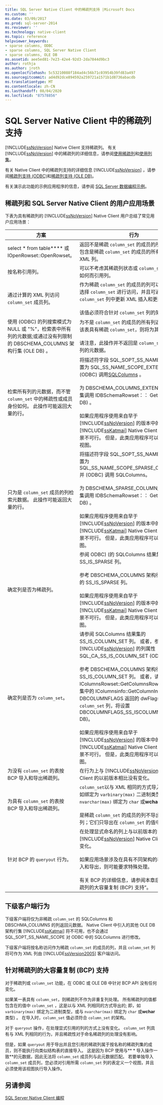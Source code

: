 ```yaml
---
title: SQL Server Native Client 中的稀疏列支持 |Microsoft Docs
ms.custom: ''
ms.date: 03/09/2017
ms.prod: sql-server-2014
ms.reviewer: ''
ms.technology: native-client
ms.topic: reference
helpviewer_keywords:
- sparse columns, ODBC
- sparse columns, SQL Server Native Client
- sparse columns, OLE DB
ms.assetid: aee5ed81-7e23-42e4-92d3-2da7844d9bc3
author: rothja
ms.author: jroth
ms.openlocfilehash: 5c53210088f184ad4c56b71c03954b39fd83a497
ms.sourcegitcommit: ad4d92dce894592a259721a1571b1d8736abacdb
ms.translationtype: MT
ms.contentlocale: zh-CN
ms.lasthandoff: 08/04/2020
ms.locfileid: "87578856"
---
```

# <a name="sparse-columns-support-in-sql-server-native-client"></a>SQL Server Native Client 中的稀疏列支持
  [!INCLUDE[ssNoVersion](../../../includes/ssnoversion-md.md)] Native Client 支持稀疏列。 有关 [!INCLUDE[ssNoVersion](../../../includes/ssnoversion-md.md)] 中的稀疏列的详细信息，请参阅[使用稀疏列](../../tables/use-sparse-columns.md)和[使用列集](../../tables/use-column-sets.md)。  
  
 有关 Native Client 中的稀疏列支持的详细信息 [!INCLUDE[ssNoVersion](../../../includes/ssnoversion-md.md)] ，请参阅[稀疏列支持 &#40;ODBC&#41;](../odbc/sparse-columns-support-odbc.md)和[稀疏列支持 &#40;OLE DB&#41;](../ole-db/sparse-columns-support-ole-db.md)。  
  
 有关演示此功能的示例应用程序的信息，请参阅 [SQL Server 数据编程示例](https://msftdpprodsamples.codeplex.com/)。  
  
## <a name="user-scenarios-for-sparse-columns-and-sql-server-native-client"></a>稀疏列和 SQL Server Native Client 的用户应用场景  
 下表为具有稀疏列的 [!INCLUDE[ssNoVersion](../../../includes/ssnoversion-md.md)] Native Client 用户总结了常见用户应用场景：  
  
|方案|行为|  
|--------------|--------------|  
|select \* from table**** 或 IOpenRowset::OpenRowset。|返回不是稀疏 `column_set` 的成员的所有列，以及包含是稀疏 `column_set` 的成员的所有非空列值的 XML 列。|  
|按名称引用列。|可以不考虑其稀疏列状态或 `column_set` 成员身份如何而引用列。|  
|通过计算的 XML 列访问 `column_set` 成员列。|作为稀疏 `column_set` 的成员的列可以通过按名称选择 `column_set` 进行访问，并且可通过在 `column_set` 列中更新 XML 插入和更新值。<br /><br /> 该值必须符合针对 `column_set` 列的架构。|  
|使用 (ODBC) 的列搜索模式为 NULL 或 "%"，检索表中所有列的元数据;或通过没有列限制的 DBSCHEMA_COLUMNS 架构行集 (OLE DB) 。|为不是 `column_set` 的成员的所有列返回行。 如果该表具有稀疏 `column_set`，则将为其返回一行。<br /><br /> 请注意，此操作并不返回是 `column_set` 的成员的列的元数据。|  
|检索所有列的元数据，而不管 `column_set` 中的稀疏性或成员身份如何。 此操作可能返回大量的行。|将描述符字段 SQL_SOPT_SS_NAME_SCOPE 设置为 SQL_SS_NAME_SCOPE_EXTENDED 并 (ODBC) 调用[SQLColumns](../../native-client-odbc-api/sqlcolumns.md) 。<br /><br /> 为 DBSCHEMA_COLUMNS_EXTENDED 架构行集调用 IDBSchemaRowset：： GetRowset (OLE DB) 。<br /><br /> 如果应用程序使用来自早于 [!INCLUDE[ssNoVersion](../../../includes/ssnoversion-md.md)] 的版本中的 [!INCLUDE[ssKatmai](../../../includes/sskatmai-md.md)] Native Client，则此应用场景不可行。 但是，此类应用程序可以直接查询系统视图。|  
|只为是 `column_set` 成员的列检索元数据。 此操作可能返回大量的行。|将描述符字段 SQL_SOPT_SS_NAME_SCOPE 设置为 SQL_SS_NAME_SCOPE_SPARSE_COLUMN_SET 并 (ODBC) 调用 SQLColumns。<br /><br /> 为 DBSCHEMA_SPARSE_COLUMN_SET 架构行集调用 IDBSchemaRowset：： GetRowset (OLE DB) 。<br /><br /> 如果应用程序使用来自早于 [!INCLUDE[ssNoVersion](../../../includes/ssnoversion-md.md)] 的版本中的 [!INCLUDE[ssKatmai](../../../includes/sskatmai-md.md)] Native Client，则此应用场景不可行。 但是，此类应用程序可以查询系统视图。|  
|确定列是否为稀疏列。|参阅 ODBC)  (的 SQLColumns 结果集的 SS_IS_SPARSE 列。<br /><br /> 参考 DBSCHEMA_COLUMNS 架构行集 (OLE DB) 的 SS_IS_SPARSE 列。<br /><br /> 如果应用程序使用来自早于 [!INCLUDE[ssNoVersion](../../../includes/ssnoversion-md.md)] 的版本中的 [!INCLUDE[ssKatmai](../../../includes/sskatmai-md.md)] Native Client，则此应用场景不可行。 但是，此类应用程序可以查询系统视图。|  
|确定列是否为 `column_set`。|请参阅 SQLColumns 结果集的 SS_IS_COLUMN_SET 列。 或者，参考特定于 [!INCLUDE[ssNoVersion](../../../includes/ssnoversion-md.md)] 的列属性 SQL_CA_SS_IS_COLUMN_SET (ODBC)。<br /><br /> 参考 DBSCHEMA_COLUMNS 架构行集的 SS_IS_COLUMN_SET 列。 或者，请参阅由 IColumnsRowset::GetColumnsRowset 返回的行集中的 IColumnsinfo::GetColumnInfo 或 DBCOLUMNFLAGS 返回的 dwFlags**。 对于 `column_set` 列，将设置 DBCOLUMNFLAGS_SS_ISCOLUMNSET (OLE DB)。<br /><br /> 如果应用程序使用来自早于 [!INCLUDE[ssNoVersion](../../../includes/ssnoversion-md.md)] 的版本中的 [!INCLUDE[ssKatmai](../../../includes/sskatmai-md.md)] Native Client，则此应用场景不可行。 但是，此类应用程序可以查询系统视图。|  
|为没有 `column_set` 的表按 BCP 导入和导出稀疏列。|在行为上与 [!INCLUDE[ssNoVersion](../../../includes/ssnoversion-md.md)] Native Client 的以前版本相比没有变化。|  
|为具有 `column_set` 的表按 BCP 导入和导出稀疏列。|`column_set`以与 XML 相同的方式导入和导出; 即，如绑定为 `varbinary(max)` 二进制类型，或与 `nvarchar(max)` 绑定为 `char` 或**wchar**类型一样。<br /><br /> 是稀疏 `column_set` 的成员的列不导出为非重复列；它们只导出在 `column_set` 的值中。|  
|针对 BCP 的 `queryout` 行为。|在处理显式命名的列上与以前版本的 [!INCLUDE[ssNoVersion](../../../includes/ssnoversion-md.md)] Native Client 相比没有变化。<br /><br /> 如果应用场景涉及在具有不同架构的表之间进行导入和导出，则可能要求特殊处理。<br /><br /> 有关 BCP 的详细信息，请参阅本章后面的“针对稀疏列的大容量复制 (BCP) 支持”。|  
  
## <a name="down-level-client-behavior"></a>下级客户端行为  
 下级客户端将仅为非稀疏 `column_set` 的 SQLColumns 和 DBSCHMA_COLUMNS 的列返回元数据。 Native Client 中引入的其他 OLE DB 架构行集 [!INCLUDE[ssKatmai](../../../includes/sskatmai-md.md)] 将不可用，也不会通过 SQL_SOPT_SS_NAME_SCOPE 对 ODBC 中的 SQLColumns 进行修改。  
  
 下级客户端将按名称访问作为稀疏 `column_set` 的成员的列，并且 `column_set` 列将可作为 XML 列由 [!INCLUDE[ssVersion2005](../../../includes/ssversion2005-md.md)] 客户端访问。  
  
## <a name="bulk-copy-bcp-support-for-sparse-columns"></a>针对稀疏列的大容量复制 (BCP) 支持  
 对于稀疏列或 `column_set` 功能，在 ODBC 或 OLE DB 中针对 BCP API 没有任何变化。  
  
 如果某一表具有 `column_set`，则稀疏列不作为非重复列处理。 所有稀疏列的值都包含在的值中 `column_set` ，这是以与 XML 列相同的方式导出的; 即，如 `varbinary(max)` 绑定为二进制类型，或与 `nvarchar(max)` 绑定为 `char` 或**wchar**类型) 。 在导入时，`column_set` 值必须符合 `column_set` 的架构。  
  
 对于 `queryout` 操作，在处理显式引用的列的方式上没有变化。 `column_set` 列具有与 XML 列相同的行为，并且稀疏性对于命名稀疏列的处理没有影响。  
  
 但是，如果 `queryout` 用于导出并且您引用的稀疏列属于按名称的稀疏列集的成员，则不能执行向类似结构表的直接导入。 这是因为 BCP 使用与** \* 导入操作一致**的元数据，因此无法将 `column_set` 成员列与此元数据匹配。 若要单独导入 `column_set` 成员列，您必须对引用所需 `column_set` 列的表定义一个视图，并且必须使用该视图执行导入操作。  
  
## <a name="see-also"></a>另请参阅  
 [SQL Server Native Client 编程](../sql-server-native-client-programming.md)  
  
